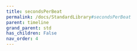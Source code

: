 ```yaml
---
title: secondsPerBeat
permalink: /docs/StandardLibrary#secondsPerBeat
parent: timeline
grand_parent: std
has_children: False
nav_order: 4
---
```

